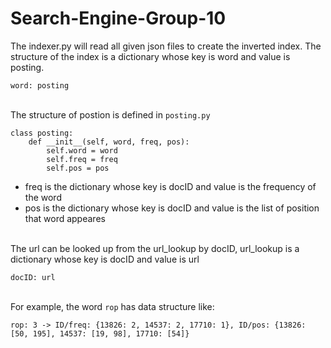 # Search-Engine-Group-10

The indexer.py will read all given json files to create the inverted index.
The structure of the index is a dictionary whose key is word and value is posting.
```
word: posting
```
\
The structure of postion is defined in `posting.py`
```
class posting:
    def __init__(self, word, freq, pos):
        self.word = word
        self.freq = freq
        self.pos = pos
```
* freq is the dictionary whose key is docID and value is the frequency of the word
* pos is the dictionary whose key is docID and value is the list of position that word appeares

\
The url can be looked up from the url_lookup by docID, url_lookup is a dictionary whose key is docID and value is url
```
docID: url
```
\
For example, the word `rop` has data structure like:
```
rop: 3 -> ID/freq: {13826: 2, 14537: 2, 17710: 1}, ID/pos: {13826: [50, 195], 14537: [19, 98], 17710: [54]}
```
